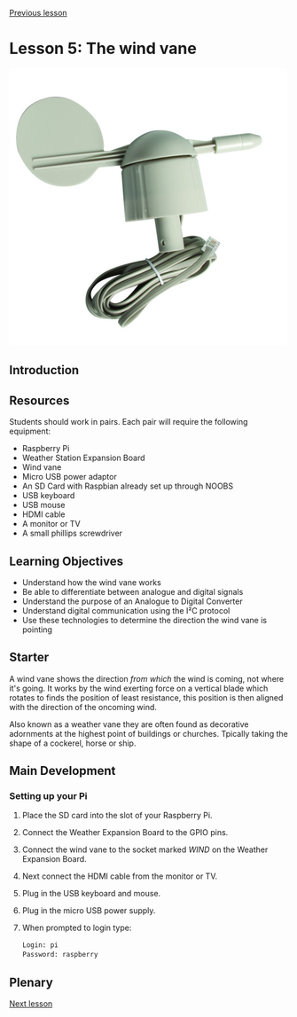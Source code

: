 [Previous lesson](../lesson4/README.md)

# Lesson 5: The wind vane

![](../../../images/wind_vane.png)

## Introduction

## Resources

Students should work in pairs. Each pair will require the following equipment:

- Raspberry Pi
- Weather Station Expansion Board
- Wind vane
- Micro USB power adaptor
- An SD Card with Raspbian already set up through NOOBS
- USB keyboard
- USB mouse
- HDMI cable
- A monitor or TV
- A small phillips screwdriver

## Learning Objectives

- Understand how the wind vane works
- Be able to differentiate between analogue and digital signals
- Understand the purpose of an Analogue to Digital Converter
- Understand digital communication using the I²C protocol
- Use these technologies to determine the direction the wind vane is pointing

## Starter

A wind vane shows the direction *from which* the wind is coming, not where it's going. It works by the wind exerting force on a vertical blade which rotates to finds the position of least resistance, this position is then aligned with the direction of the oncoming wind.

Also known as a weather vane they are often found as decorative adornments at the highest point of buildings or churches. Tpically taking the shape of a cockerel, horse or ship.


## Main Development

### Setting up your Pi

1. Place the SD card into the slot of your Raspberry Pi.
1. Connect the Weather Expansion Board to the GPIO pins.
1. Connect the wind vane to the socket marked *WIND* on the Weather Expansion Board.
1. Next connect the HDMI cable from the monitor or TV.
1. Plug in the USB keyboard and mouse.
1. Plug in the micro USB power supply.
1. When prompted to login type:

    ```bash
    Login: pi
    Password: raspberry
    ```

## Plenary

[Next lesson](../lesson6/README.md)
